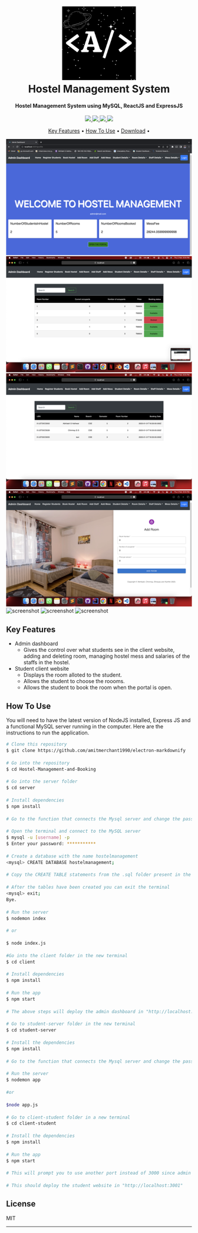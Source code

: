 <h1 align="center">
  <br>
  <a href="#"><img src="https://github.com/Abhilash437/Hostel-Management-and-Booking/blob/master/A.png" alt="Markdownify" width="200"></a>
  <br>
  Hostel Management System
  <br>
</h1>

<h4 align="center">Hostel Management System using MySQL, ReactJS and ExpressJS</h4>

<p align="center">
  <a href="https://expressjs.com">
    <img src="https://img.shields.io/badge/express.js-%23404d59.svg?style=for-the-badge&logo=express&logoColor=%2361DAFB">
  </a>
  <a href="https://www.mysql.com">
    <img src="https://img.shields.io/badge/mysql-%2300f.svg?style=for-the-badge&logo=mysql&logoColor=white">
  </a>
  <a href="https://nodejs.org/en/">
    <img src="https://img.shields.io/badge/node.js-6DA55F?style=for-the-badge&logo=node.js&logoColor=white">
  </a>
  <a href="https://reactjs.org/docs/getting-started.html">
    <img src="https://img.shields.io/badge/react-%2320232a.svg?style=for-the-badge&logo=react&logoColor=%2361DAFB">
  </a>
</p>

<p align="center">
  <a href="#key-features">Key Features</a> •
  <a href="#how-to-use">How To Use</a> •
  <a href="#download">Download</a> •
</p>

![screenshot](https://github.com/Abhilash437/Hostel-Management-and-Booking/blob/master/Admin04.png)
![screenshot](https://github.com/Abhilash437/Hostel-Management-and-Booking/blob/master/Admin01.png)
![screenshot](https://github.com/Abhilash437/Hostel-Management-and-Booking/blob/master/Admin02.png)
![screenshot](https://github.com/Abhilash437/Hostel-Management-and-Booking/blob/master/Admin03.png)
![screenshot](https://github.com/Abhilash437/Hostel-Management-and-Booking/blob/master/Student03.png)
![screenshot](https://github.com/Abhilash437/Hostel-Management-and-Booking/blob/master/Student02.png)
![screenshot](https://github.com/Abhilash437/Hostel-Management-and-Booking/blob/master/Student01.png)

## Key Features

* Admin dashboard
  - Gives the control over what students see in the client website, adding and deleting room, managing hostel mess and salaries of the staffs in the hostel.
* Student client website
  - Displays the room alloted to the student.
  - Allows the student to choose the roooms.
  - Allows the student to book the room when the portal is open.

## How To Use

You will need to have the latest version of NodeJS installed, Express JS and a functional MySQL server running in the computer. Here are the instructions to run the application.

```bash
# Clone this repository
$ git clone https://github.com/amitmerchant1990/electron-markdownify

# Go into the repository
$ cd Hostel-Management-and-Booking

# Go into the server folder
$ cd server

# Install dependencies
$ npm install

# Go to the function that connects the Mysql server and change the password of MySQL server and username

# Open the terminal and connect to the MySQL server
$ mysql -u [username] -p
$ Enter your password: ***********

# Create a database with the name hostelmanagement
<mysql> CREATE DATABASE hostelmanagement;

# Copy the CREATE TABLE statements from the .sql folder present in the server folder and paste it in the <mysql> terminal to create the tables

# After the tables have been created you can exit the terminal
<mysql> exit;
Bye.

# Run the server
$ nodemon index

# or

$ node index.js

#Go into the client folder in the new terminal
$ cd client

# Install dependencies
$ npm install

# Run the app
$ npm start

# The above steps will deploy the admin dashboard in "http://localhost:3000"

# Go to student-server folder in the new terminal
$ cd student-server

# Install the dependencies
$ npm install

# Go to the function that connects the Mysql server and change the password of MySQL server and username

# Run the server
$ nodemon app

#or

$node app.js

# Go to client-student folder in a new terminal
$ cd client-student

# Install the dependencies
$ npm install

# Run the app
$ npm start

# This will prompt you to use another port instead of 3000 since admin dashboard is already running in that port number, type 'y' in the terminal and hit enter

# This should deploy the student website in "http://localhost:3001"
```


<!-- ## Related

[markdownify-web](https://github.com/amitmerchant1990/markdownify-web) - Web version of Markdownify -->

## License

MIT

---
